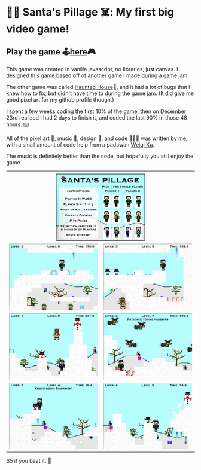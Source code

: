 # 🎅🏻 Santa's Pillage ☠️: My first big video game! 
## Play the game 🕹[here](https://insomnizac.itch.io/santas-pillage)🎮

This game was created in vanilla javascript, no libraries, just canvas. I designed this game based off of another game I made during a game jam. 

The other game was called [Haunted House](https://insomnizac.itch.io/escape-the-haunted-house)🎃, and it had a lot of bugs that I knew how to fix, but didn't have time to during the game jam. (It did give me good pixel art for my github profile though.) 

I spent a few weeks coding the first 10% of the game, then on December 23rd realized I had 2 days to finish it, and coded the last 90% in those 48 hours. ⌨️

All of the pixel art 👾, music 🎼, design 🎨, and code 👨🏻‍💻 was written by me, with a small amount of code help from a padawan [Weiqi Xu](https://github.com/weiqixu05).

The music is definitely better than the code, but hopefully you still enjoy the game. 

<table>
	<tr>
		<td></td>
		<td></td>
		<td></td>
		<td></td>
	</tr>
	<tr><td></td>
		<td colspan="2">
			<img src="./preview/previewhome.png">
		</td>
	<td></td></tr>
	<tr>
		<td colspan="2">
			<img src="./preview/preview1.png">
		</td>
		<td colspan="2">
			<img src="./preview/preview2.png">
		</td>
	</tr>
	<tr>
		<td colspan="2">
			<img src="./preview/preview3.png">
		</td>
		<td colspan="2">
			<img src="./preview/preview4.png">
		</td>
	</tr>
	<tr>
		<td colspan="2">
			<img src="./preview/preview5.png">
		</td>
		<td colspan="2">
			<img src="./preview/preview6.png">
		</td>
	</tr>
</table>

$5 if you beat it. 💸
